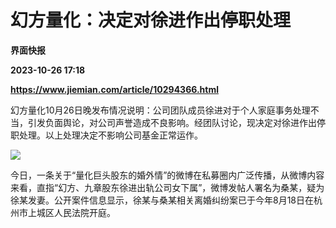 # 幻方量化：决定对徐进作出停职处理
**界面快报**

**2023-10-26 17:18**

**https://www.jiemian.com/article/10294366.html**

幻方量化10月26日晚发布情况说明：公司团队成员徐进对于个人家庭事务处理不当，引发负面舆论，对公司声誉造成不良影响。经团队讨论，现决定对徐进作出停职处理。以上处理决定不影响公司基金正常运作。

![](https://img1.jiemian.com/101/original/20231026/169833324983665200_a700xH.png)

今日，一条关于“量化巨头股东的婚外情”的微博在私募圈内广泛传播，从微博内容来看，直指“幻方、九章股东徐进出轨公司女下属”，微博发帖人署名为桑某，疑为徐某发妻。公开案件信息显示，徐某与桑某相关离婚纠纷案已于今年8月18日在杭州市上城区人民法院开庭。